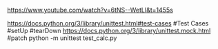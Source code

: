 https://www.youtube.com/watch?v=6tNS--WetLI&t=1455s


https://docs.python.org/3/library/unittest.html#test-cases #Test Cases #setUp #tearDown
https://docs.python.org/3/library/unittest.mock.html #patch
python -m unittest test_calc.py 